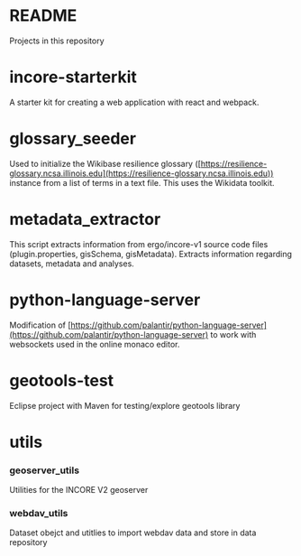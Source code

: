 # README #

Projects in this repository

# incore-starterkit
A starter kit for creating a web application with react and webpack.

# glossary_seeder
Used to initialize the Wikibase resilience glossary ([https://resilience-glossary.ncsa.illinois.edu](https://resilience-glossary.ncsa.illinois.edu)) instance from a list of terms in a text file.
This uses the Wikidata toolkit.

# metadata_extractor
This script extracts information from ergo/incore-v1 source code files (plugin.properties, gisSchema, gisMetadata). Extracts information regarding datasets, metadata and analyses.

# python-language-server
Modification of [https://github.com/palantir/python-language-server](https://github.com/palantir/python-language-server) to work with websockets used in the online monaco editor.

# geotools-test
Eclipse project with Maven for testing/explore geotools library

# utils
### geoserver_utils ###
Utilities for the INCORE V2 geoserver

### webdav_utils ###
Dataset obejct and utitlies to import webdav data and store in data repository
